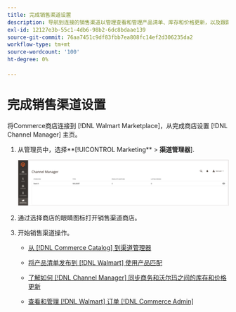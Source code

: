 ```yaml
---
title: 完成销售渠道设置
description: 导航到连接的销售渠道以管理查看和管理产品清单、库存和价格更新，以及跟踪订单
exl-id: 12127e3b-55c1-4db6-98b2-6dc8bdaae139
source-git-commit: 76aa7451c9df83fbb7ea808fc14ef2d306235da2
workflow-type: tm+mt
source-wordcount: '100'
ht-degree: 0%

---
```


# 完成销售渠道设置

将Commerce商店连接到 [!DNL Walmart Marketplace]，从完成商店设置 [!DNL Channel Manager] 主页。

1. 从管理员中，选择**[!UICONTROL Marketing** > **渠道管理器**].

   ![管理渠道管理器存储](assets/channel-manager-setup-first-store.png)

1. 通过选择商店的眼睛图标打开销售渠道商店。

1. 开始销售渠道操作。

   - [从 [!DNL Commerce Catalog] 到渠道管理器](add-products-to-connected-channel.md)

   - [将产品清单发布到 [!DNL Walmart] 使用产品匹配](publish-listings-to-marketplace.md)

   - [了解如何 [!DNL Channel Manager] 同步商务和沃尔玛之间的库存和价格更新](inventory-and-price-updates.md)

   - [查看和管理 [!DNL Walmart] 订单 [!DNL Commerce Admin]](manage-orders.md)
